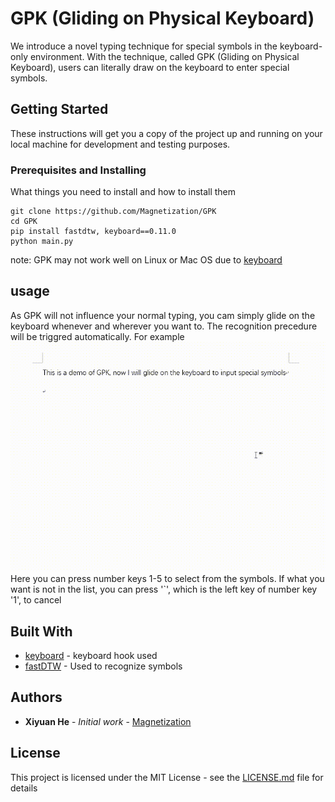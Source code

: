 # GPK (Gliding on Physical Keyboard)

We introduce a novel typing technique for special symbols in the keyboard-only environment.
With the technique, called GPK (Gliding on Physical Keyboard), users can literally draw on the keyboard to enter special symbols.

## Getting Started

These instructions will get you a copy of the project up and running on your local machine for development and testing purposes. 

### Prerequisites and Installing

What things you need to install and how to install them

```
git clone https://github.com/Magnetization/GPK
cd GPK
pip install fastdtw, keyboard==0.11.0
python main.py
```
note: GPK may not work well on Linux or Mac OS due to [keyboard](https://github.com/boppreh/keyboard)

## usage
As GPK will not influence your normal typing, you cam simply glide on the keyboard whenever and wherever you want to. The recognition precedure will be triggred automatically. For example <br>
![alpha](/imgs/demo_alpha.gif)
<br>
Here you can press number keys 1-5 to select from the symbols. If what you want is not in the list, you can press '`', which is the left key of number key '1', to cancel

## Built With

* [keyboard](https://github.com/boppreh/keyboard) - keyboard hook used
* [fastDTW](https://github.com/slaypni/fastdtw) - Used to recognize symbols


## Authors

* **Xiyuan He** - *Initial work* - [Magnetization](https://github.com/Magnetization)

## License

This project is licensed under the MIT License - see the [LICENSE.md](LICENSE.md) file for details

